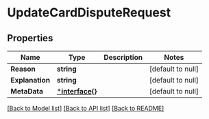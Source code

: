 # UpdateCardDisputeRequest

## Properties
Name | Type | Description | Notes
------------ | ------------- | ------------- | -------------
**Reason** | **string** |  | [default to null]
**Explanation** | **string** |  | [default to null]
**MetaData** | [***interface{}**](interface{}.md) |  | [default to null]

[[Back to Model list]](../README.md#documentation-for-models) [[Back to API list]](../README.md#documentation-for-api-endpoints) [[Back to README]](../README.md)

